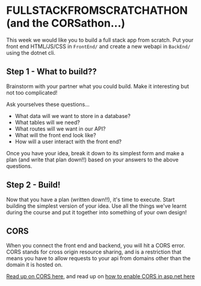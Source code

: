 # FULLSTACKFROMSCRATCHATHON (and the CORSathon...)

This week we would like you to build a full stack app from scratch. Put your front end HTML/JS/CSS in `FrontEnd/` and create a new webapi in `BackEnd/` using the dotnet cli.

## Step 1 - What to build??

Brainstorm with your partner what you could build. Make it interesting but not too complicated!

Ask yourselves these questions...

- What data will we want to store in a database?
- What tables will we need?
- What routes will we want in our API?
- What will the front end look like?
- How will a user interact with the front end?

Once you have your idea, break it down to its simplest form and make a plan (and write that plan down!!) based on your answers to the above questions.

## Step 2 - Build!

Now that you have a plan (written down!!), it's time to execute. Start building the simplest version of your idea. Use all the things we've learnt during the course and put it together into something of your own design!

## CORS

When you connect the front end and backend, you will hit a CORS error. CORS stands for cross origin resource sharing, and is a restriction that means you have to allow requests to your api from domains other than the domain it is hosted on.

[Read up on CORS here](https://developer.mozilla.org/en-US/docs/Web/HTTP/CORS), and read up on [how to enable CORS in asp.net here](https://docs.microsoft.com/en-us/aspnet/core/security/cors?view=aspnetcore-5.0)
